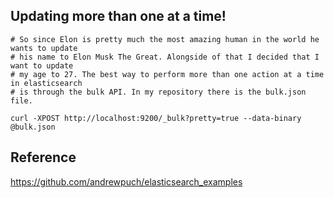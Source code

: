 Updating more than one at a time!
---
```
# So since Elon is pretty much the most amazing human in the world he wants to update
# his name to Elon Musk The Great. Alongside of that I decided that I want to update 
# my age to 27. The best way to perform more than one action at a time in elasticsearch
# is through the bulk API. In my repository there is the bulk.json file.

curl -XPOST http://localhost:9200/_bulk?pretty=true --data-binary @bulk.json
```

Reference
---
https://github.com/andrewpuch/elasticsearch_examples
